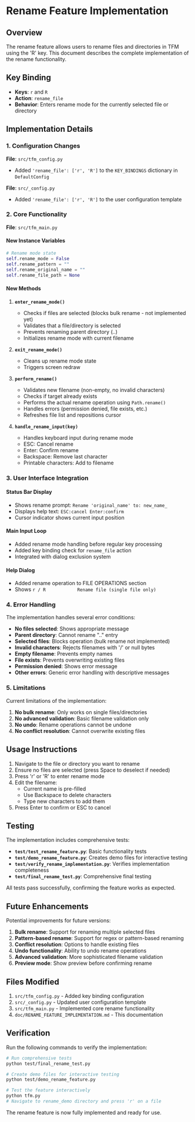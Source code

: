 # Rename Feature Implementation

## Overview

The rename feature allows users to rename files and directories in TFM using the 'R' key. This document describes the complete implementation of the rename functionality.

## Key Binding

- **Keys**: `r` and `R`
- **Action**: `rename_file`
- **Behavior**: Enters rename mode for the currently selected file or directory

## Implementation Details

### 1. Configuration Changes

**File**: `src/tfm_config.py`
- Added `'rename_file': ['r', 'R']` to the `KEY_BINDINGS` dictionary in `DefaultConfig`

**File**: `src/_config.py` 
- Added `'rename_file': ['r', 'R']` to the user configuration template

### 2. Core Functionality

**File**: `src/tfm_main.py`

#### New Instance Variables
```python
# Rename mode state
self.rename_mode = False
self.rename_pattern = ""
self.rename_original_name = ""
self.rename_file_path = None
```

#### New Methods

1. **`enter_rename_mode()`**
   - Checks if files are selected (blocks bulk rename - not implemented yet)
   - Validates that a file/directory is selected
   - Prevents renaming parent directory (..)
   - Initializes rename mode with current filename

2. **`exit_rename_mode()`**
   - Cleans up rename mode state
   - Triggers screen redraw

3. **`perform_rename()`**
   - Validates new filename (non-empty, no invalid characters)
   - Checks if target already exists
   - Performs the actual rename operation using `Path.rename()`
   - Handles errors (permission denied, file exists, etc.)
   - Refreshes file list and repositions cursor

4. **`handle_rename_input(key)`**
   - Handles keyboard input during rename mode
   - ESC: Cancel rename
   - Enter: Confirm rename
   - Backspace: Remove last character
   - Printable characters: Add to filename

### 3. User Interface Integration

#### Status Bar Display
- Shows rename prompt: `Rename 'original_name' to: new_name_`
- Displays help text: `ESC:cancel Enter:confirm`
- Cursor indicator shows current input position

#### Main Input Loop
- Added rename mode handling before regular key processing
- Added key binding check for `rename_file` action
- Integrated with dialog exclusion system

#### Help Dialog
- Added rename operation to FILE OPERATIONS section
- Shows `r / R            Rename file (single file only)`

### 4. Error Handling

The implementation handles several error conditions:

- **No files selected**: Shows appropriate message
- **Parent directory**: Cannot rename ".." entry
- **Selected files**: Blocks operation (bulk rename not implemented)
- **Invalid characters**: Rejects filenames with '/' or null bytes
- **Empty filename**: Prevents empty names
- **File exists**: Prevents overwriting existing files
- **Permission denied**: Shows error message
- **Other errors**: Generic error handling with descriptive messages

### 5. Limitations

Current limitations of the implementation:

1. **No bulk rename**: Only works on single files/directories
2. **No advanced validation**: Basic filename validation only
3. **No undo**: Rename operations cannot be undone
4. **No conflict resolution**: Cannot overwrite existing files

## Usage Instructions

1. Navigate to the file or directory you want to rename
2. Ensure no files are selected (press Space to deselect if needed)
3. Press 'r' or 'R' to enter rename mode
4. Edit the filename:
   - Current name is pre-filled
   - Use Backspace to delete characters
   - Type new characters to add them
5. Press Enter to confirm or ESC to cancel

## Testing

The implementation includes comprehensive tests:

- **`test/test_rename_feature.py`**: Basic functionality tests
- **`test/demo_rename_feature.py`**: Creates demo files for interactive testing
- **`test/verify_rename_implementation.py`**: Verifies implementation completeness
- **`test/final_rename_test.py`**: Comprehensive final testing

All tests pass successfully, confirming the feature works as expected.

## Future Enhancements

Potential improvements for future versions:

1. **Bulk rename**: Support for renaming multiple selected files
2. **Pattern-based rename**: Support for regex or pattern-based renaming
3. **Conflict resolution**: Options to handle existing files
4. **Undo functionality**: Ability to undo rename operations
5. **Advanced validation**: More sophisticated filename validation
6. **Preview mode**: Show preview before confirming rename

## Files Modified

1. `src/tfm_config.py` - Added key binding configuration
2. `src/_config.py` - Updated user configuration template  
3. `src/tfm_main.py` - Implemented core rename functionality
4. `doc/RENAME_FEATURE_IMPLEMENTATION.md` - This documentation

## Verification

Run the following commands to verify the implementation:

```bash
# Run comprehensive tests
python test/final_rename_test.py

# Create demo files for interactive testing
python test/demo_rename_feature.py

# Test the feature interactively
python tfm.py
# Navigate to rename_demo directory and press 'r' on a file
```

The rename feature is now fully implemented and ready for use.